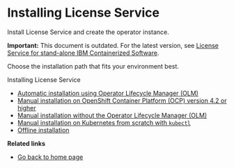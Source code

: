 # Installing License Service

Install License Service and create the operator instance.

**Important:** This document is outdated. For the latest version, see [License Service for stand-alone IBM Containerized Software](https://ibm.biz/license_service4containers).

Choose the installation path that fits your environment best.

Installing License Service

- [Automatic installation using Operator Lifecycle Manager (OLM)](Automatic_installation.md)
- [Manual installation on OpenShift Container Platform (OCP) version 4.2 or higher](Install_on_OCP.md)
- [Manual installation without the Operator Lifecycle Manager (OLM)](Install_without_OLM.md)
- [Manual installation on Kubernetes from scratch with `kubectl`](Install_from_scratch.md)
- [Offline installation](Install_offline.md)

<b>Related links</b>

- [Go back to home page](../License_Service_main.md#documentation)
